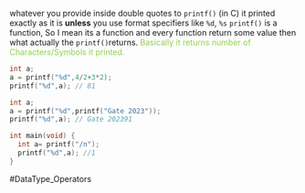 whatever you provide inside double quotes to `printf()` (in C) it printed exactly as it is **unless** you use format specifiers like `%d`, `%s`
`printf()` is a function, So I mean its a function and every function return some value then what actually the `printf()`returns. <font color="#92d050">Basically it returns number of Characters/Symbols it printed.</font>

```C
int a;
a = printf("%d",4/2+3*2);
printf("%d",a); // 81
```

```C
int a;
a = printf("%d",printf("Gate 2023"));
printf("%d",a); // Gate 202391
```

```C
int main(void) {
  int a= printf("/n");
  printf("%d",a); //1
}
```
#DataType_Operators